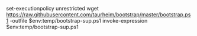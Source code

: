 set-executionpolicy unrestricted
wget https://raw.githubusercontent.com/taurheim/bootstrap/master/bootstrap.ps1 -outfile $env:temp/bootstrap-sup.ps1
invoke-expression $env:temp/bootstrap-sup.ps1